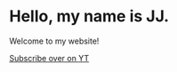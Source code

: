 
<h1>Hello, my name is JJ.</h1>
<p class="subtitle">Welcome to my website!</p>

<a href="https://youtube.com/@yareusomad907" id="yt-link">Subscribe over on YT</a>
